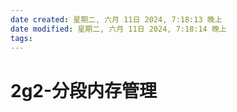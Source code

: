 ```yaml
---
date created: 星期二, 六月 11日 2024, 7:18:13 晚上
date modified: 星期二, 六月 11日 2024, 7:18:14 晚上
tags: 
---
```


# 2g2-分段内存管理